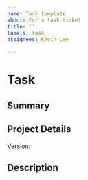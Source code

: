 ```yaml
---
name: Task template
about: For a task ticket
title: ''
labels: task
assignees: Kevin-Lee

---
```


# Task
## Summary

## Project Details
Version:

## Description
